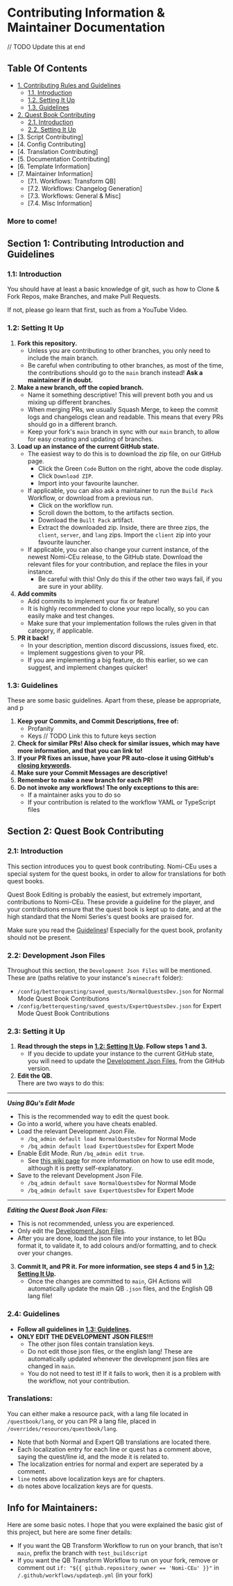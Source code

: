 # Contributing Information & Maintainer Documentation

// TODO Update this at end
## Table Of Contents
- [1. Contributing Rules and Guidelines](#section-1-contributing-rules-and-guidelines)
  - [1.1. Introduction](#11-introduction) 
  - [1.2. Setting It Up](#12-setting-it-up)
  - [1.3. Guidelines](#13-guidelines)
- [2. Quest Book Contributing](#section-2-quest-book-contributing)
  - [2.1. Introduction](#21-introduction)
  - [2.2. Setting It Up](#22-setting-it-up)
- [3. Script Contributing]
- [4. Config Contributing]
- [4. Translation Contributing]
- [5. Documentation Contributing]
- [6. Template Information]
- [7. Maintainer Information]
  - [7.1. Workflows: Transform QB]
  - [7.2. Workflows: Changelog Generation]
  - [7.3. Workflows: General & Misc]
  - [7.4. Misc Information]
 

### More to come!

## Section 1: Contributing Introduction and Guidelines
### 1.1: Introduction
You should have at least a basic knowledge of git, such as how to Clone & Fork Repos, make Branches, and make Pull Requests.

If not, please go learn that first, such as from a YouTube Video.

### 1.2: Setting It Up
1. **Fork this repository.**
   - Unless you are contributing to other branches, you only need to include the main branch.    
   - Be careful when contributing to other branches, as most of the time, the contributions should go to the `main` branch instead! **Ask a maintainer if in doubt.**
2. **Make a new branch, off the copied branch.**
   - Name it something descriptive! This will prevent both you and us mixing up different branches.
   - When merging PRs, we usually Squash Merge, to keep the commit logs and changelogs clean and readable. This means that every PRs should go in a different branch.
   - Keep your fork's `main` branch in sync with our `main` branch, to allow for easy creating and updating of branches.
3. **Load up an instance of the current GitHub state.**
   - The easiest way to do this is to download the zip file, on our GitHub page.
      - Click the Green `Code` Button on the right, above the code display.
      - Click `Download ZIP`.
      - Import into your favourite launcher.
   - If applicable, you can also ask a maintainer to run the `Build Pack` Workflow, or download from a previous run.
      - Click on the workflow run.
      - Scroll down the bottom, to the artifacts section.
      - Download the `Built Pack` artifact.
      - Extract the downloaded zip. Inside, there are three zips, the `client`, `server`, and `lang` zips. Import the `client` zip into your favourite launcher.
   - If applicable, you can also change your current instance, of the newest Nomi-CEu release, to the GitHub state. Download the relevant files for your contribution, and replace the files in your instance.
      - Be careful with this! Only do this if the other two ways fail, if you are sure in your ability. 
4. **Add commits**
   - Add commits to implement your fix or feature!
   - It is highly recommended to clone your repo locally, so you can easily make and test changes.
   - Make sure that your implementation follows the rules given in that category, if applicable.
5. **PR it back!**
   - In your description, mention discord discussions, issues fixed, etc.
   - Implement suggestions given to your PR.
   - If you are implementing a big feature, do this earlier, so we can suggest, and implement changes quicker!

### 1.3: Guidelines
These are some basic guidelines. Apart from these, please be appropriate, and p
1. **Keep your Commits, and Commit Descriptions, free of:**
   - Profanity
   - Keys // TODO Link this to future keys section
2. **Check for similar PRs! Also check for similar issues, which may have more information, and that you can link to!**
3. **If your PR fixes an issue, have your PR auto-close it using GitHub's [closing keywords](https://docs.github.com/en/issues/tracking-your-work-with-issues/linking-a-pull-request-to-an-issue).**
4. **Make sure your Commit Messages are descriptive!**
5. **Remember to make a new branch for each PR!**
6. **Do not invoke any workflows! The only exceptions to this are:**
   - If a maintainer asks you to do so
   - If your contribution is related to the workflow YAML or TypeScript files

## Section 2: Quest Book Contributing
### 2.1: Introduction
This section introduces you to quest book contributing. Nomi-CEu uses a special system for the quest books, in order to allow for translations for both quest books.

Quest Book Editing is probably the easiest, but extremely important, contributions to Nomi-CEu. These provide a guideline for the player, and your contributions ensure that the quest book is kept up to date, and at the high standard that the Nomi Series's quest books are praised for.

Make sure you read the [Guidelines](#13-guidelines)! Especially for the quest book, profanity should not be present.

### 2.2: Development Json Files
Throughout this section, the `Development Json Files` will be mentioned. These are (paths relative to your instance's `minecraft` folder):
- `/config/betterquesting/saved_quests/NormalQuestsDev.json` for Normal Mode Quest Book Contributions
- `/config/betterquesting/saved_quests/ExpertQuestsDev.json` for Expert Mode Quest Book Contributions

### 2.3: Setting it Up
1. **Read through the steps in [1.2: Setting It Up](#12-setting-it-up). Follow steps 1 and 3.**
   - If you decide to update your instance to the current GitHub state, you will need to update the [Development Json Files](#22-development-json-files), from the GitHub version.
2. **Edit the QB.**    
   There are two ways to do this:    
<hr>

   ***Using BQu's Edit Mode***
   - This is the recommended way to edit the quest book.
   - Go into a world, where you have cheats enabled.
   - Load the relevant Development Json File.
     - `/bq_admin default load NormalQuestsDev` for Normal Mode
     - `/bq_admin default load ExpertQuestsDev` for Expert Mode
   - Enable Edit Mode. Run `/bq_admin edit true`.
     - See [this wiki page](https://github.com/Funwayguy/BetterQuesting/wiki/Quest-Instance) for more information on how to use edit mode, although it is pretty self-explanatory.
   - Save to the relevant Development Json File.
     - `/bq_admin default save NormalQuestsDev` for Normal Mode
     - `/bq_admin default save ExpertQuestsDev` for Expert Mode
<hr>

   ***Editing the Quest Book Json Files:***
   - This is not recommended, unless you are experienced.
   - Only edit the [Development Json Files](#22-development-json-files).
   - After you are done, load the json file into your instance, to let BQu format it, to validate it, to add colours and/or formatting, and to check over your changes.

3. **Commit It, and PR it. For more information, see steps 4 and 5 in [1.2: Setting It Up](#12-setting-it-up).**
   - Once the changes are committed to `main`, GH Actions will automatically update the main QB `.json` files, and the English QB lang file!

### 2.4: Guidelines
- **Follow all guidelines in [1.3: Guidelines](#13-guidelines).**
- **ONLY EDIT THE DEVELOPMENT JSON FILES!!!**
  - The other json files contain translation keys.
  - Do not edit those json files, or the english lang! These are automatically updated whenever the development json files are changed in `main`.
  - You do not need to test it! If it fails to work, then it is a problem with the workflow, not your contribution.

### Translations:
You can either make a resource pack, with a lang file located in `/questbook/lang`, or you can PR a lang file, placed in `/overrides/resources/questbook/lang`. 
- Note that both Normal and Expert QB translations are located there.
- Each localization entry for each line or quest has a comment above, saying the quest/line id, and the mode it is related to.
- The localization entries for normal and expert are seperated by a comment.
- `line` notes above localization keys are for chapters.
- `db` notes above localization keys are for quests.

## Info for Maintainers:
Here are some basic notes. I hope that you were explained the basic gist of this project, but here are some finer details:
- If you want the QB Transform Workflow to run on your branch, that isn't `main`, prefix the branch with `test_buildscript`
- If you want the QB Transform Workflow to run on your fork, remove or comment out `if: "${{ github.repository_owner == 'Nomi-CEu' }}"` in `/.github/workflows/updateqb.yml` (in your fork)
